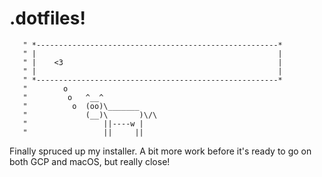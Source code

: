 # .dotfiles!

```
   " *------------------------------------------------------*
   " |                                                      |
   " |    <3                                                |
   " |                                                      |
   " *------------------------------------------------------*
   "        o
   "         o   ^__^
   "          o  (oo)\_______
   "             (__)\       )\/\
   "                 ||----w |
   "                 ||     ||
```


Finally spruced up my installer. A bit more work before it's ready to go on both
GCP and macOS, but really close!
